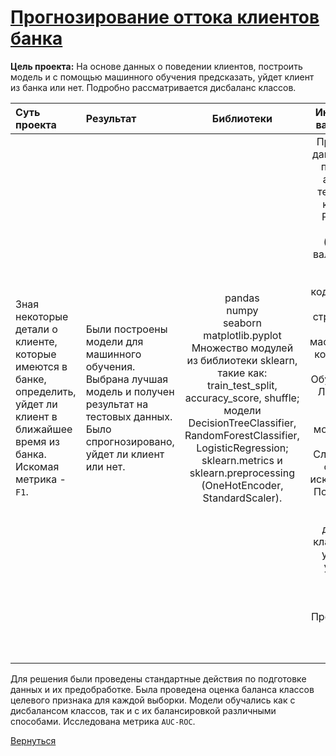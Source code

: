 # [Прогнозирование оттока клиентов банка](https://github.com/rustyt0aster/practicum/blob/main/5.%20Прогнозирование%20оттока%20клиентов%20банка/Прогнозирование%20оттока%20клиентов%20банка.ipynb)

**Цель проекта:** На основе данных о поведении клиентов, построить модель и с помощью машинного обучения предсказать, уйдет клиент из банка или нет. Подробно рассматривается дисбаланс классов.

| Суть проекта | Результат | Библиотеки | Инструменты и важные детали |
| :-- | :-- |:--:|:--:|
| Зная некоторые детали о клиенте, которые имеются в банке, определить, уйдет ли клиент в ближайшее время из банка. Искомая метрика - `F1`. | Были построены модели для машинного обучения. Выбрана лучшая модель и получен результат на тестовых данных. Было спрогнозировано, уйдет ли клиент или нет. | pandas<br>numpy <br>seaborn <br>matplotlib.pyplot<br>Множество модулей из библиотеки sklearn, такие как: train_test_split, accuracy_score, shuffle; модели DecisionTreeClassifier, RandomForestClassifier, LogisticRegression; sklearn.metrics и sklearn.preprocessing (OneHotEncoder, StandardScaler). | Предобработка данных (работа с пропусками и аномалиями, тепловая карта корреляций).<br>Разбиение на выборки (обучающая, валидационная и тестовая).<br>Прямое кодирование (для категорий строкового типа) и масштабирование количественных признаков.<br>Обучение модели Логистической регрессии. Обучение моделей Дерева решений и Случайного леса с графиками искомой метрики. Построение `AUC-ROC` кривых.<br>Борьба с дисбалансом классов (баланс, увеличение и уменьшение выборок, измененине порога).<br>Проверка лучшей модели на тестовой выборке. |

Для решения были проведены стандартные действия по подготовке данных и их предобработке. Была проведена оценка баланса классов целевого признака для каждой выборки. Модели обучались как с дисбалансом классов, так и с их балансировкой различными способами. Исследована метрика `AUC-ROC`.

[Вернуться](https://github.com/rustyt0aster/practicum/tree/main#readme)
